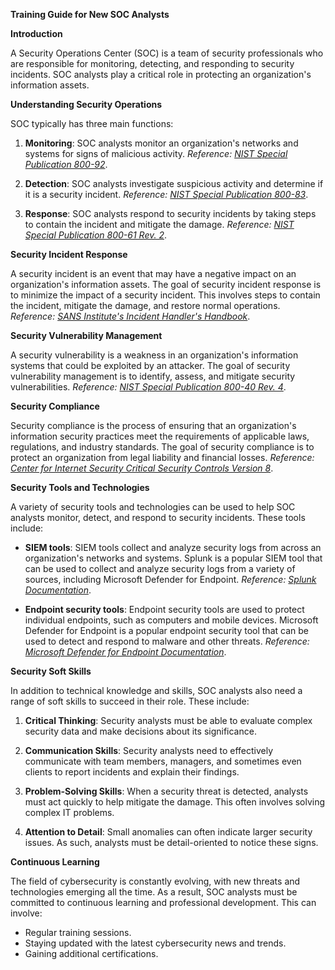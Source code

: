 **Training Guide for New SOC Analysts**

**Introduction**

A Security Operations Center (SOC) is a team of security professionals who are responsible for monitoring, detecting, and responding to security incidents. SOC analysts play a critical role in protecting an organization's information assets.

**Understanding Security Operations**

SOC typically has three main functions:

1.  **Monitoring**: SOC analysts monitor an organization's networks and systems for signs of malicious activity. _Reference: [NIST Special Publication 800-92](https://nvlpubs.nist.gov/nistpubs/Legacy/SP/nistspecialpublication800-92.pdf)_.
    
2.  **Detection**: SOC analysts investigate suspicious activity and determine if it is a security incident. _Reference: [NIST Special Publication 800-83](https://nvlpubs.nist.gov/nistpubs/SpecialPublications/NIST.SP.800-83r1.pdf)_.
    
3.  **Response**: SOC analysts respond to security incidents by taking steps to contain the incident and mitigate the damage. _Reference: [NIST Special Publication 800-61 Rev. 2](https://nvlpubs.nist.gov/nistpubs/SpecialPublications/NIST.SP.800-61r2.pdf)_.
    

**Security Incident Response**

A security incident is an event that may have a negative impact on an organization's information assets. The goal of security incident response is to minimize the impact of a security incident. This involves steps to contain the incident, mitigate the damage, and restore normal operations. _Reference: [SANS Institute's Incident Handler's Handbook](https://www.sans.org/reading-room/whitepapers/incident/incident-handlers-handbook-33901)_.

**Security Vulnerability Management**

A security vulnerability is a weakness in an organization's information systems that could be exploited by an attacker. The goal of security vulnerability management is to identify, assess, and mitigate security vulnerabilities. _Reference: [NIST Special Publication 800-40 Rev. 4](https://nvlpubs.nist.gov/nistpubs/SpecialPublications/NIST.SP.800-40r4.pdf)_.

**Security Compliance**

Security compliance is the process of ensuring that an organization's information security practices meet the requirements of applicable laws, regulations, and industry standards. The goal of security compliance is to protect an organization from legal liability and financial losses. _Reference: [Center for Internet Security Critical Security Controls Version 8](https://www.cisecurity.org/controls/v8)_.

**Security Tools and Technologies**

A variety of security tools and technologies can be used to help SOC analysts monitor, detect, and respond to security incidents. These tools include:

*   **SIEM tools**: SIEM tools collect and analyze security logs from across an organization's networks and systems. Splunk is a popular SIEM tool that can be used to collect and analyze security logs from a variety of sources, including Microsoft Defender for Endpoint. _Reference: [Splunk Documentation](https://docs.splunk.com/Documentation)_.
    
*   **Endpoint security tools**: Endpoint security tools are used to protect individual endpoints, such as computers and mobile devices. Microsoft Defender for Endpoint is a popular endpoint security tool that can be used to detect and respond to malware and other threats. _Reference: [Microsoft Defender for Endpoint Documentation](https://docs.microsoft.com/en-us/windows/security/threat-protection/microsoft-defender-atp/microsoft-defender-advanced-threat-protection)_.
    
**Security Soft Skills**

In addition to technical knowledge and skills, SOC analysts also need a range of soft skills to succeed in their role. These include:

1.  **Critical Thinking**: Security analysts must be able to evaluate complex security data and make decisions about its significance.
    
2.  **Communication Skills**: Security analysts need to effectively communicate with team members, managers, and sometimes even clients to report incidents and explain their findings.
    
3.  **Problem-Solving Skills**: When a security threat is detected, analysts must act quickly to help mitigate the damage. This often involves solving complex IT problems.
    
4.  **Attention to Detail**: Small anomalies can often indicate larger security issues. As such, analysts must be detail-oriented to notice these signs.
    

**Continuous Learning**

The field of cybersecurity is constantly evolving, with new threats and technologies emerging all the time. As a result, SOC analysts must be committed to continuous learning and professional development. This can involve:

*   Regular training sessions.
*   Staying updated with the latest cybersecurity news and trends.
*   Gaining additional certifications.
